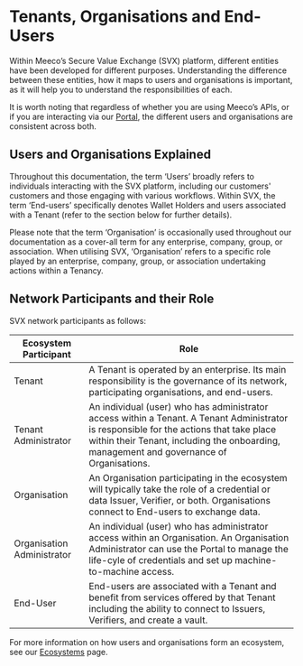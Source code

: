 # Tenants, Organisations and End-Users

Within Meeco’s Secure Value Exchange (SVX) platform, different entities have been developed for different purposes. Understanding the difference between these entities, how it maps to users and organisations is important, as it will help you to understand the responsibilities of each.

It is worth noting that regardless of whether you are using Meeco’s APIs, or if you are interacting via our [Portal](/platform/portal.md), the different users and organisations are consistent across both.

## Users and Organisations Explained

Throughout this documentation, the term ‘Users’ broadly refers to individuals interacting with the SVX platform, including our customers' customers and those engaging with various workflows. Within SVX, the term ‘End-users’ specifically denotes Wallet Holders and users associated with a Tenant (refer to the section below for further details).

Please note that the term ‘Organisation’ is occasionally used throughout our documentation as a cover-all term for any enterprise, company, group, or association. When utilising SVX, ‘Organisation’ refers to a specific role played by an enterprise, company, group, or association undertaking actions within a Tenancy.

## Network Participants and their Role

SVX network participants as follows:

| Ecosystem Participant |  Role |
| -- | -- |
| Tenant | A Tenant is operated by an enterprise. Its main responsibility is the governance of its network, participating organisations, and end-users.
| Tenant Administrator | An individual (user) who has administrator access within a Tenant. A Tenant Administrator is responsible for the actions that take place within their Tenant, including the onboarding, management and governance of Organisations.
| Organisation | An Organisation participating in the ecosystem will typically take the role of a credential or data Issuer, Verifier, or both. Organisations connect to End-users to exchange data.
| Organisation Administrator | An individual (user) who has administrator access within an Organisation. An Organisation Administrator can use the Portal to manage the life-cyle of credentials and set up machine-to-machine access.
| End-User | End-users are associated with a Tenant and benefit from services offered by that Tenant including the ability to connect to Issuers, Verifiers, and create a vault.

For more information on how users and organisations form an ecosystem, see our [Ecosystems](../concepts/ecosystems.md) page.
